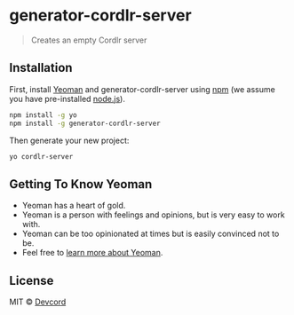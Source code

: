 # generator-cordlr-server
> Creates an empty Cordlr server

## Installation

First, install [Yeoman](http://yeoman.io) and generator-cordlr-server using [npm](https://www.npmjs.com/) (we assume you have pre-installed [node.js](https://nodejs.org/)).

```bash
npm install -g yo
npm install -g generator-cordlr-server
```

Then generate your new project:

```bash
yo cordlr-server
```

## Getting To Know Yeoman

 * Yeoman has a heart of gold.
 * Yeoman is a person with feelings and opinions, but is very easy to work with.
 * Yeoman can be too opinionated at times but is easily convinced not to be.
 * Feel free to [learn more about Yeoman](http://yeoman.io/).

## License

MIT © [Devcord](https://github.com/Devcord)


[npm-image]: https://badge.fury.io/js/generator-cordlr-server.svg
[npm-url]: https://npmjs.org/package/generator-cordlr-server
[travis-image]: https://travis-ci.org/Devcord/generator-cordlr-server.svg?branch=master
[travis-url]: https://travis-ci.org/Devcord/generator-cordlr-server
[daviddm-image]: https://david-dm.org/Devcord/generator-cordlr-server.svg?theme=shields.io
[daviddm-url]: https://david-dm.org/Devcord/generator-cordlr-server
